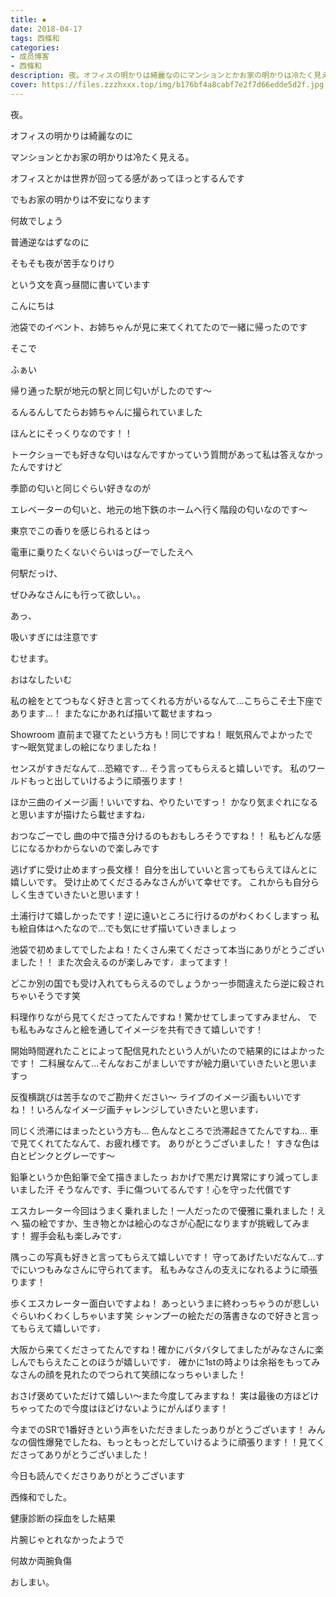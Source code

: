 ```yaml
---
title: ▪︎
date: 2018-04-17
tags: 西條和
categories: 
- 成员博客
- 西條和
description: 夜。オフィスの明かりは綺麗なのにマンションとかお家の明かりは冷たく見える。オフィスとかは世界が回ってる感があ...
cover: https://files.zzzhxxx.top/img/b176bf4a8cabf7e2f7d66edde5d2f.jpg 
---
```













夜。








オフィスの明かりは綺麗なのに












マンションとかお家の明かりは冷たく見える。










オフィスとかは世界が回ってる感があってほっとするんです












でもお家の明かりは不安になります











何故でしょう









普通逆なはずなのに









そもそも夜が苦手なりけり














という文を真っ昼間に書いています








こんにちは











池袋でのイベント、お姉ちゃんが見に来てくれてたので一緒に帰ったのです









そこで









ふぁい










帰り通った駅が地元の駅と同じ匂いがしたのです〜






るんるんしてたらお姉ちゃんに撮られていました












ほんとにそっくりなのです！！













トークショーでも好きな匂いはなんですかっていう質問があって私は答えなかったんですけど









季節の匂いと同じぐらい好きなのが






エレベーターの匂いと、地元の地下鉄のホームへ行く階段の匂いなのです〜











東京でこの香りを感じられるとはっ














電車に乗りたくないぐらいはっぴーでしたえへ
















何駅だっけ、









ぜひみなさんにも行って欲しい。。











あっ、








吸いすぎには注意です









むせます。









おはなしたいむ





私の絵をとてつもなく好きと言ってくれる方がいるなんて…こちらこそ土下座であります…！
またなにかあれば描いて載せますねっ





Showroom 直前まで寝てたという方も！同じですね！
眠気飛んでよかったです〜眠気覚ましの絵になりましたね！





センスがすきだなんて…恐縮です…
そう言ってもらえると嬉しいです。
私のワールドもっと出していけるように頑張ります！





ほか三曲のイメージ画！いいですね、やりたいですっ！
かなり気まぐれになると思いますが描けたら載せますね♩





おつなごーでし
曲の中で描き分けるのもおもしろそうですね！！
私もどんな感じになるかわからないので楽しみです





逃げずに受け止めますっ長文様！
自分を出していいと言ってもらえてほんとに嬉しいです。
受け止めてくださるみなさんがいて幸せです。
これからも自分らしく生きていきたいと思います！







土浦行けて嬉しかったです！逆に遠いところに行けるのがわくわくしますっ
私も絵自体はへたなので…でも気にせず描いていきましょっ






池袋で初めましてでしたよね！たくさん来てくださって本当にありがとうございました！！
また次会えるのが楽しみです♩まってます！







どこか別の国でも受け入れてもらえるのでしょうかっ一歩間違えたら逆に殺されちゃいそうです笑






料理作りながら見てくださってたんですね！驚かせてしまってすみません、
でも私もみなさんと絵を通してイメージを共有できて嬉しいです！






開始時間遅れたことによって配信見れたという人がいたので結果的にはよかったです！
二科展なんて…そんなおこがましいですが絵力磨いていきたいと思いますっ





反復横跳びは苦手なのでご勘弁ください〜
ライブのイメージ画もいいですね！！いろんなイメージ画チャレンジしていきたいと思います♩







同じく渋滞にはまったという方も…
色んなところで渋滞起きてたんですね…
車で見てくれてたなんて、お疲れ様です。
ありがとうございました！
すきな色は白とピンクとグレーです〜





鉛筆というか色鉛筆で全て描きましたっ
おかげで黒だけ異常にすり減ってしまいました汗
そうなんです、手に傷ついてるんです！心を守った代償です





エスカレーター今回はうまく乗れました！一人だったので優雅に乗れました！えへ
猫の絵ですか、生き物とかは絵心のなさが心配になりますが挑戦してみます！
握手会私も楽しみです♩




隅っこの写真も好きと言ってもらえて嬉しいです！
守ってあげたいだなんて…すでにいつもみなさんに守られてます。
私もみなさんの支えになれるように頑張ります！





歩くエスカレーター面白いですよね！
あっというまに終わっちゃうのが悲しいぐらいわくわくしちゃいます笑
シャンプーの絵ただの落書きなので好きと言ってもらえて嬉しいです♩






大阪から来てくださってたんですね！確かにバタバタしてましたがみなさんに楽しんでもらえたことのほうが嬉しいです♩
確かに1stの時よりは余裕をもってみなさんの顔を見れたのでつられて笑顔になっちゃいました！






おさげ褒めていただけて嬉しい〜また今度してみますね！
実は最後の方ほどけちゃってたので今度はほどけないようにがんばります！







今までのSRで1番好きという声をいただきましたっありがとうございます！
みんなの個性爆発でしたね、もっともっとだしていけるように頑張ります！！見てくださってありがとうございました！










今日も読んでくださりありがとうございます









西條和でした。









健康診断の採血をした結果







片腕じゃとれなかったようで








何故か両腕負傷



















おしまい。


